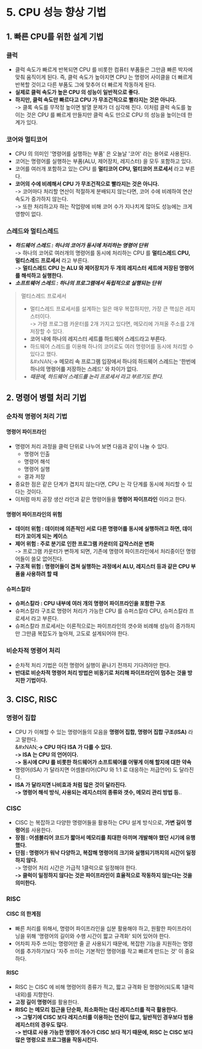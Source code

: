 # 5. CPU 성능 향상 기법

## 1. 빠른 CPU를 위한 설계 기법&#x20;

### 클럭

* 클럭 속도가 빠르게 반복되면 CPU 를 비롯한 컴퓨터 부품들은 그만큼 빠른 박자에 맞춰 움직이게 된다. 즉, 클럭 속도가 높아지면 CPU 는 명령어 사이클을 더 빠르게 반복할 것이고 다른 부품도 그에 맞추어 더 빠르게 작동하게 된다.
* **실제로 클럭 속도가 높은 CPU 의 성능이 일반적으로 좋다.**&#x20;
* **하지만, 클럭 속도만 빠르다고 CPU 가 무조건적으로 빨라지는 것은 아니다.** \
  -> 클록 속도를 무작정 높이면 발열 문제가 더 심각해 진다. 이처럼 클럭 속도를 높이는 것은 CPU 를 빠르게 만들지만 클럭 속도 만으로 CPU 의 성능을 높이는데 한계가 있다.&#x20;

### 코어와 멀티코어

* CPU 의 의미인 '명령어를  실행하는  부품' 은 오늘날 '코어' 라는 용어로 사용된다.&#x20;
* 코어는 명령어를 실행하는 부품(ALU, 제어장치, 레지스터) 을 모두 포함하고 있다.&#x20;
* 코어를 여러개 포함하고 있는 CPU 를 **멀티코어 CPU, 멀티코어 프로세서** 라고 부른다.&#x20;
* **코어의 수에 비례해서 CPU 가 무조건적으로 빨라지는 것은 아니다.** \
  -> 코어마다 처리할 연산이 적절하게 분배되지 않는다면, 코어 수에 비례하여 연산 속도가 증가하지 않는다. \
  -> 또한 처리하고자 하는 작업량에 비해 코어 수가 지나치게 많아도 성능에는 크게 영향이 없다.&#x20;

### 스레드와 멀티스레드&#x20;

* _**하드웨어 스레드 : 하나의 코어가 동시에 처리하는 명령어 단위**_ \
  -> 하나의 코어로 여러개의 명령어를 동시에 처리하는 CPU 를 **멀티스레드 CPU, 멀티스레드 프로세서** 라고 부른다. \
  -> **멀티스레드 CPU 는 ALU 와 제어장치가 두 개의 레지스터 세트에 저장된 명령어를 해석하고 실행한다.**&#x20;
* _**소프트웨어 스레드 : 하나의 프로그램에서 독립적으로 실행되는 단위**_

> 멀티스레드 프로세서
>
> * 멀티스레드 프로세서를 설계하는 일은 매우 복잡하지만, 가장 큰 핵심은 레지스터이다. \
>   -> 가령 프로그램 카운터를 2개 가지고 있다면, 메모리에 가져올 주소를 2개 저장할 수 있다.&#x20;
> * **코어 내에 하나의 레지스터 세트를 하드웨어 스레드라고 부른다.**&#x20;
> * 하드웨어 스레드를 이용해 하나의 코어로도 여러 명령어를 동시에 처리할 수 있다고 했다.\
>   &#xNAN;**-> 메모리 속 프로그램 입장에서 하나의 하드웨어 스레드는 '한번에 하나의 명령어를 저장하는 스레드' 와 차이가 없다.**&#x20;
> * _**때문에, 하드웨어 스레드를 논리 프로세서 라고 부르기도 한다.**_&#x20;

## 2. 명령어 병렬 처리 기법&#x20;

### 순차적 명령어 처리 기법

#### 명령어 파이프라인&#x20;

* 명령어 처리 과정을 클럭 단위로 나누어 보면 다음과 같이 나눌 수 있다.&#x20;
  * 명령어 인출
  * 명령어 해석
  * 명령어 실행
  * 결과 저장&#x20;
* 중요한 점은 같은 단계가 겹치지 않는다면, CPU 는 각 단계를 동시에 처리할 수 있다는 것이다.&#x20;
* 이처럼 마치 공장 생산 라인과 같은 명령어들을 **명령어 파이프라인** 이라고 한다.&#x20;

#### 명령어 파이프라인의 위험&#x20;

* **데이터 위험 : 데이터에 의존적인 서로 다른 명령어를 동시에 실행하려고 하면, 데이터가 꼬이게 되는 케이스**&#x20;
* **제어 위험 : 주로 분기로 인한 프로그램 카운터의 갑작스러운 변화**\
  -> 프로그램 카운터가 변하게 되면, 기존에 명령어 파이프라인에서 처리중이던 명령어들이 쓸모 없어진다.&#x20;
* **구조적 위험 : 명령어들이 겹쳐 실행하는 과정에서 ALU, 레지스터 등과 같은 CPU 부품을 사용하려 할 때**

#### 슈퍼스칼라&#x20;

* **슈퍼스칼라 : CPU 내부에 여러 개의 명령어 파이프라인을 포함한 구조**
* 슈퍼스칼라 구조로 명령어 처리가 가능한 CPU 를 슈퍼스칼라 CPU, 슈퍼스칼라 프로세서 라고 부른다.&#x20;
* 슈퍼스칼라 프로세서는 이론적으로는 파이프라인의 갯수와 비례해 성능이 증가하지만 그만큼 복잡도가 높아져, 고도로 설계되어야 한다.&#x20;

### 비순차적 명령어 처리&#x20;

* 순차적 처리 기법은 이전 명령어 실행이 끝나기 전까지 기다려야만 한다.&#x20;
* **반대로 비순차적 명령어 처리 방법은 비동기로 처리해 파이프라인이 멈추는 것을 방지한 기법이다.**

## 3. CISC, RISC

### 명령어 집합

* CPU 가 이해할 수 있는 명령어들의 모음을 **명령어 집합, 명령어 집합 구조(ISA)** 라고 말한다.\
  &#xNAN;**-> CPU 마다 ISA 가 다를 수 있다.** \
  **-> ISA 는 CPU 의 언어이다.** \
  **-> 동시에 CPU 를 비롯한 하드웨어가 소프트웨어를 어떻게 이해 할지에 대한 약속**
* 명령어(ISA) 가 달라지면 어셈블리어(CPU 와 1:1 로 대응하는 저급언어) 도 달라진다.&#x20;
* **ISA 가 달라지면 나비효과 처럼 많은 것이 달라진다.** \
  **-> 명령어 해석 방식, 사용되는 레지스터의 종류와 갯수, 메모리 관리 방법 등.**.

### CISC

* CISC 는 복잡하고 다양한 명령어들을 활용하는 CPU 설계 방식으로, **가변 길이 명령어**를 사용한다.&#x20;
* **장점 : 어셈블리어 코드가 짧아서 메모리를 최대한 아끼며 개발해야 했던 시기에 유행했다.**&#x20;
* **단점 : 명령어가 워낙 다양하고, 복잡해 명령어의 크기와 실행되기까지의 시간이 일정하지 않다.** \
  -> 명령어 처리 시간은 가급적 1클럭으로 일정해야 한다.\
  **-> 클럭이 일정하지 않다는 것은 파이프라인이 효율적으로 작동하지 않는다는 것을 의미한다.**&#x20;

### RISC

#### CISC 의 한계점

* 빠른 처리를 위해서, 명령어 파이프라인을 십분 활용해야 하고, 원활한 파이프라이닝을 위해 '명령어의 길이와 수행 시간이 짧고 규격화' 되어 있어야 한다.&#x20;
* 어차피 자주 쓰이는 명령어만 줄 곧 사용되기 때문에, 복잡한 기능을 지원하는 명령어를 추가하기보다 '자주 쓰이는 기본적인 명령어를 작고 빠르게 만드는 것' 이 중요하다.&#x20;

#### RISC

* RISC 는 CISC 에 비해 명령어의 종류가 적고, 짧고 규격화 된 명령어(되도록 1클럭 내외)를 지향한다.&#x20;
* **고정 길이 명령어**를 활용한다.&#x20;
* **RISC 는 메모리 접근을 단순화, 최소화하는 대신 레지스터를 적극 활용한다.** \
  **-> 그렇기에 CISC 보다 레지스터를 이용하는 연산이 많고, 일반적인 경우보다 범용 레지스터의 경우도 많다.** \
  **-> 반대로 사용 가능한 명령어 개수가 CISC 보다 적기 때문에, RISC 는 CISC 보다 많은 명령으로 프로그램을 작동시킨다.**&#x20;
